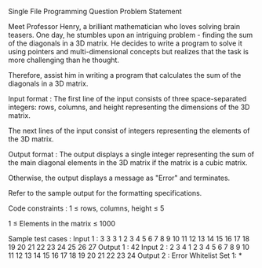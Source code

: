 Single File Programming Question
Problem Statement



Meet Professor Henry, a brilliant mathematician who loves solving brain teasers. One day, he stumbles upon an intriguing problem - finding the sum of the diagonals in a 3D matrix. He decides to write a program to solve it using pointers and multi-dimensional concepts but realizes that the task is more challenging than he thought. 



Therefore, assist him in writing a program that calculates the sum of the diagonals in a 3D matrix.

Input format :
The first line of the input consists of three space-separated integers: rows, columns, and height representing the dimensions of the 3D matrix.

The next lines of the input consist of integers representing the elements of the 3D matrix.

Output format :
The output displays a single integer representing the sum of the main diagonal elements in the 3D matrix if the matrix is a cubic matrix.

Otherwise, the output displays a message as "Error" and terminates.



Refer to the sample output for the formatting specifications.

Code constraints :
1 ≤ rows, columns, height ≤ 5

1 ≤ Elements in the matrix ≤ 1000

Sample test cases :
Input 1 :
3 3 3
1 2 3
4 5 6
7 8 9
10 11 12
13 14 15
16 17 18
19 20 21
22 23 24
25 26 27
Output 1 :
42
Input 2 :
2 3 4
1 2 3 4
5 6 7 8
9 10 11 12
13 14 15 16
17 18 19 20
21 22 23 24
Output 2 :
Error
Whitelist
Set 1:
*